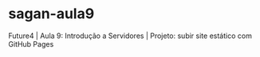 # sagan-aula9
Future4 | Aula 9: Introdução a Servidores | Projeto: subir site estático com GitHub Pages
